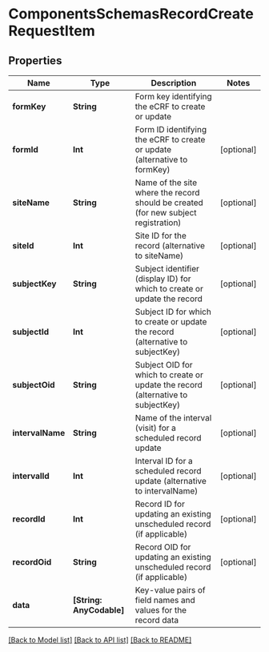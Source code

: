 # ComponentsSchemasRecordCreateRequestItem

## Properties
Name | Type | Description | Notes
------------ | ------------- | ------------- | -------------
**formKey** | **String** | Form key identifying the eCRF to create or update | 
**formId** | **Int** | Form ID identifying the eCRF to create or update (alternative to formKey) | [optional] 
**siteName** | **String** | Name of the site where the record should be created (for new subject registration) | [optional] 
**siteId** | **Int** | Site ID for the record (alternative to siteName) | [optional] 
**subjectKey** | **String** | Subject identifier (display ID) for which to create or update the record | [optional] 
**subjectId** | **Int** | Subject ID for which to create or update the record (alternative to subjectKey) | [optional] 
**subjectOid** | **String** | Subject OID for which to create or update the record (alternative to subjectKey) | [optional] 
**intervalName** | **String** | Name of the interval (visit) for a scheduled record update | [optional] 
**intervalId** | **Int** | Interval ID for a scheduled record update (alternative to intervalName) | [optional] 
**recordId** | **Int** | Record ID for updating an existing unscheduled record (if applicable) | [optional] 
**recordOid** | **String** | Record OID for updating an existing unscheduled record (if applicable) | [optional] 
**data** | **[String: AnyCodable]** | Key-value pairs of field names and values for the record data | 

[[Back to Model list]](../README.md#documentation-for-models) [[Back to API list]](../README.md#documentation-for-api-endpoints) [[Back to README]](../README.md)


